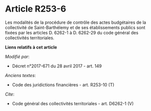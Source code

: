 # Article R253-6

Les modalités de la procédure de contrôle des actes budgétaires de la collectivité de Saint-Barthélemy et de ses
établissements publics sont fixées par les articles D. 6262-1 à D. 6262-29 du code général des collectivités territoriales.

**Liens relatifs à cet article**

_Modifié par_:

  - Décret n°2017-671 du 28 avril 2017 - art. 149

_Anciens textes_:

  - Code des juridictions financières - art. R253-10 (T)

_Cite_:

  - Code général des collectivités territoriales - art. D6262-1 (V)
